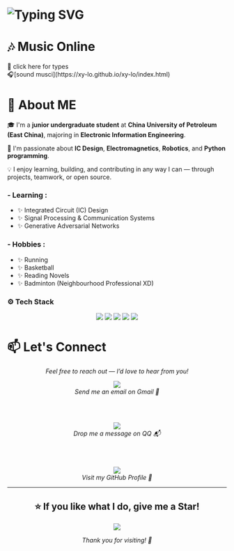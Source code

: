 # ![Typing SVG](https://readme-typing-svg.demolab.com?font=Lucida+Calligraphy&weight=900&size=30&pause=1000&color=8573F7&background=C1FFE400&center=true&vCenter=true&repeat=false&random=true&width=500&height=100&lines=HELLO+FELLOWS%F0%9F%91%8B;Here's+a+little+about+me..)

<h1>
 🎶 Music Online
</h1>
</details>
<summary>🎵 click here for types </summary>
🎧[sound musci](https://xy-lo.github.io/xy-lo/index.html)
</details>
<!-- Nothing weird to see here -->

<h1>
 💬 About ME
</h1>

🎓 I'm a **junior undergraduate student** at **China University of Petroleum (East China)**, majoring in **Electronic Information Engineering**.  

🔬 I'm passionate about **IC Design**, **Electromagnetics**, **Robotics**, and **Python programming**.  

💡 I enjoy learning, building, and contributing in any way I can — through projects, teamwork, or open source.


### - Learning :
- ✨ Integrated Circuit (IC) Design
- ✨ Signal Processing & Communication Systems
- ✨ Generative Adversarial Networks

### - Hobbies : 
- ✨ Running
- ✨ Basketball
- ✨ Reading  Novels
- ✨ Badminton (Neighbourhood Professional XD)

### ⚙️ Tech Stack
<p align="center">
  <img src="https://img.shields.io/badge/Python-3776AB?style=for-the-badge&logo=python&logoColor=white"/>
  <img src="https://img.shields.io/badge/C%2FC++-00599C?style=for-the-badge&logo=cplusplus&logoColor=white"/>
  <img src="https://img.shields.io/badge/STM32-03234B?style=for-the-badge&logo=STMicroelectronics&logoColor=white"/>
  <img src="https://img.shields.io/badge/Vivado-FDA100?style=for-the-badge&logo=Xilinx&logoColor=white"/>
  <img src="https://img.shields.io/badge/Matlab-0076A8?style=for-the-badge&logo=Mathworks&logoColor=white"/>
</p>

<h1 >📫 Let's Connect</h1>

<p align="center"><i>Feel free to reach out — I’d love to hear from you!</i></p>

<div align="center">

  <!-- Gmail 邮箱 -->
  <a href="mailto:xy1711271149@gmail.com">
    <img src="https://img.shields.io/badge/Gmail-xy1711271149@gmail.com-D14836?style=for-the-badge&logo=gmail&logoColor=white" />
  </a>
  <br/>
  <i>Send me an email on Gmail 📧</i>

  <br/><br/>

  <!-- QQ 邮箱 -->
  <a href="mailto:1711271149@qq.com">
    <img src="https://img.shields.io/badge/QQ-1711271149@qq.com-12C3B2?style=for-the-badge&logo=tencentqq&logoColor=white" />
  </a>
  <br/>
  <i>Drop me a message on QQ 📬</i>

  <br/><br/>

  <!-- GitHub 主页 -->
  <a href="https://github.com/xy-lo">
    <img src="https://img.shields.io/badge/GitHub-xy--lo-181717?style=for-the-badge&logo=github&logoColor=white" />
  </a>
  <br/>
  <i>Visit my GitHub Profile 🐙</i>

</div>

---

<h2 align="center">⭐ If you like what I do, give me a Star!</h2>

<p align="center">
  <!-- GitHub Star Badge -->
  <a href="https://github.com/xy-lo/xy-lo">
    <img src="https://img.shields.io/github/stars/xy-lo/xy-lo?style=for-the-badge&label=Star%20My%20Profile&logo=github&color=FFD700" />
  </a>
</p>

<p align="center"><i>Thank you for visiting! 🎉</i></p>



